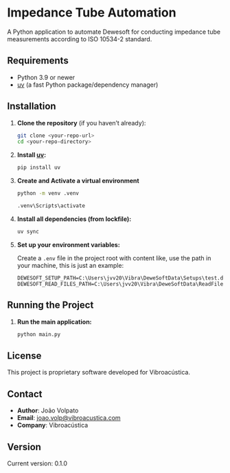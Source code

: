 # Impedance Tube Automation

A Python application to automate Dewesoft for conducting impedance tube measurements according to ISO 10534-2 standard.

## Requirements

- Python 3.9 or newer
- [uv](https://github.com/astral-sh/uv) (a fast Python package/dependency manager)

## Installation

1. **Clone the repository** (if you haven’t already):

   ```sh
   git clone <your-repo-url>
   cd <your-repo-directory>
   ```

2. **Install [uv](https://github.com/astral-sh/uv):**

   ```sh
   pip install uv
   ```

3. **Create and Activate a virtual environment**
   ```sh
   python -m venv .venv

   .venv\Scripts\activate
   ```

3. **Install all dependencies (from lockfile):**

   ```sh
   uv sync
   ```



4. **Set up your environment variables:**

   Create a `.env` file in the project root with content like, use the path in your machine, this is just an example:

   ```
   DEWESOFT_SETUP_PATH=C:\Users\jvv20\Vibra\DeweSoftData\Setups\test.dxs
   DEWESOFT_READ_FILES_PATH=C:\Users\jvv20\Vibra\DeweSoftData\ReadFiles
   ```

## Running the Project

1. **Run the main application:**

   ```sh
   python main.py
   ```


## License

This project is proprietary software developed for Vibroacústica.

## Contact

- **Author**: João Volpato
- **Email**: joao.volp@vibroacustica.com
- **Company**: Vibroacústica

## Version

Current version: 0.1.0